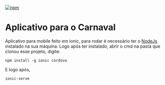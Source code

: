[![npm][npm-badge]][npm-badge-url]

# Aplicativo para o Carnaval

Aplicativo para mobile feito em ionic, para rodar é necessário ter o [NodeJs](https://nodejs.org/) instalado na sua máquina.
Logo após ter instalado, abrir o cmd na pasta que clonou esse projeto, digite:

`npm install -g ionic cordova`

E logo após,

`ionic-serve`


[npm-badge]: https://img.shields.io/npm/v/ionic.svg
[npm-badge-url]: https://www.npmjs.com/package/ionic
